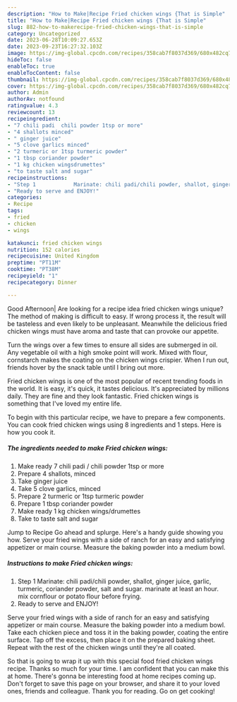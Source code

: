 ```yaml
---
description: "How to Make|Recipe Fried chicken wings {That is Simple"
title: "How to Make|Recipe Fried chicken wings {That is Simple"
slug: 882-how-to-makerecipe-fried-chicken-wings-that-is-simple
category: Uncategorized
date: 2023-06-28T10:09:27.653Z
date: 2023-09-23T16:27:32.103Z
image: https://img-global.cpcdn.com/recipes/358cab7f8037d369/680x482cq70/fried-chicken-wings-recipe-main-photo.jpg
hideToc: false
enableToc: true
enableTocContent: false
thumbnail: https://img-global.cpcdn.com/recipes/358cab7f8037d369/680x482cq70/fried-chicken-wings-recipe-main-photo.jpg
cover: https://img-global.cpcdn.com/recipes/358cab7f8037d369/680x482cq70/fried-chicken-wings-recipe-main-photo.jpg
author: Admin
authorAv: notfound
ratingvalue: 4.3
reviewcount: 13
recipeingredient:
- "7 chili padi  chili powder 1tsp or more"
- "4 shallots minced"
- " ginger juice"
- "5 clove garlics minced"
- "2 turmeric or 1tsp turmeric powder"
- "1 tbsp coriander powder"
- "1 kg chicken wingsdrumettes"
- "to taste salt and sugar"
recipeinstructions:
- "Step 1            Marinate: chili padi/chili powder, shallot, ginger juice, garlic, turmeric, coriander powder, salt and sugar. marinate at least an hour. mix cornflour or potato flour before frying."
- "Ready to serve and ENJOY!"
categories:
- Recipe
tags:
- fried
- chicken
- wings

katakunci: fried chicken wings 
nutrition: 152 calories
recipecuisine: United Kingdom
preptime: "PT11M"
cooktime: "PT38M"
recipeyield: "1"
recipecategory: Dinner

---
```



Good Afternoon| Are looking for a recipe idea fried chicken wings unique? The method of making is difficult to easy. If wrong process it, the result will be tasteless and even likely to be unpleasant. Meanwhile the delicious fried chicken wings must have aroma and taste that can provoke our appetite.





Turn the wings over a few times to ensure all sides are submerged in oil. Any vegetable oil with a high smoke point will work. Mixed with flour, cornstarch makes the coating on the chicken wings crispier. When I run out, friends hover by the snack table until I bring out more.

Fried chicken wings is one of the most popular of recent trending foods in the world. It is easy, it's quick, it tastes delicious. It's appreciated by millions daily. They are fine and they look fantastic. Fried chicken wings is something that I've loved my entire life.


To begin with this particular recipe, we have to prepare a few components. You can cook fried chicken wings using 8 ingredients and 1 steps. Here is how you cook it.

<!--inarticleads1-->

##### The ingredients needed to make Fried chicken wings:

1. Make ready 7 chili padi / chili powder 1tsp or more
1. Prepare 4 shallots, minced
1. Take  ginger juice
1. Take 5 clove garlics, minced
1. Prepare 2 turmeric or 1tsp turmeric powder
1. Prepare 1 tbsp coriander powder
1. Make ready 1 kg chicken wings/drumettes
1. Take to taste salt and sugar


Jump to Recipe Go ahead and splurge. Here&#39;s a handy guide showing you how. Serve your fried wings with a side of ranch for an easy and satisfying appetizer or main course. Measure the baking powder into a medium bowl. 

<!--inarticleads2-->

##### Instructions to make Fried chicken wings:

1. Step 1            Marinate: chili padi/chili powder, shallot, ginger juice, garlic, turmeric, coriander powder, salt and sugar. marinate at least an hour. mix cornflour or potato flour before frying.
1. Ready to serve and ENJOY!

Serve your fried wings with a side of ranch for an easy and satisfying appetizer or main course. Measure the baking powder into a medium bowl. Take each chicken piece and toss it in the baking powder, coating the entire surface. Tap off the excess, then place it on the prepared baking sheet. Repeat with the rest of the chicken wings until they&#39;re all coated. 

So that is going to wrap it up with this special food fried chicken wings recipe. Thanks so much for your time. I am confident that you can make this at home. There's gonna be interesting food at home recipes coming up. Don't forget to save this page on your browser, and share it to your loved ones, friends and colleague. Thank you for reading. Go on get cooking!
